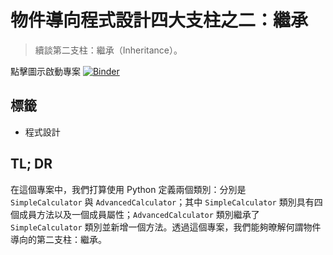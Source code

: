 # 物件導向程式設計四大支柱之二：繼承

> 續談第二支柱：繼承（Inheritance）。

點擊圖示啟動專案 [![Binder](https://mybinder.org/badge_logo.svg)](https://mybinder.org/v2/gh/datainpoint/project-oop-inheritance/master?filepath=project-oop-inheritance.ipynb)

## 標籤

- 程式設計

## TL; DR

在這個專案中，我們打算使用 Python 定義兩個類別：分別是 `SimpleCalculator` 與 `AdvancedCalculator`；其中 `SimpleCalculator` 類別具有四個成員方法以及一個成員屬性；`AdvancedCalculator` 類別繼承了 `SimpleCalculator` 類別並新增一個方法。透過這個專案，我們能夠暸解何謂物件導向的第二支柱：繼承。